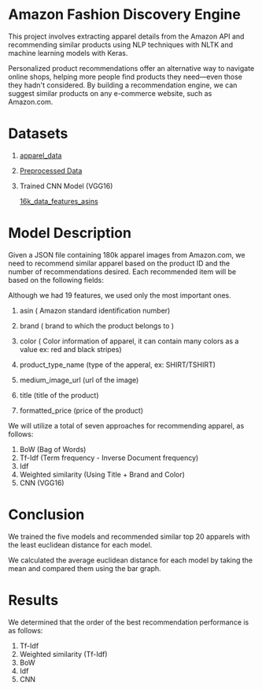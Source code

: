 
# Amazon Fashion Discovery Engine

This project involves extracting apparel details from the Amazon API and recommending similar products using NLP techniques with NLTK and machine learning models with Keras.

Personalized product recommendations offer an alternative way to navigate online shops, helping more people find products they need—even those they hadn't considered. By building a recommendation engine, we can suggest similar products on any e-commerce website, such as Amazon.com.
# Datasets

1. [apparel_data](https://www.kaggle.com/datasets/ajaysh/women-apparel-recommendation-engine-amazoncom#tops_fashion.json)
2. [Preprocessed Data](https://drive.google.com/file/d/1rHpQn9bAQAqWFx564Wn4ohPnOZ0Wmqf3/view?usp=sharing)
3. Trained CNN Model (VGG16)

    [16k_data_features_asins](https://drive.google.com/file/d/12CQpeZMOlp0ft1iEKYFSAd_iNISA2gdw/view?usp=sharing)

# Model Description
Given a JSON file containing 180k apparel images from Amazon.com, we need to recommend similar apparel based on the product ID and the number of recommendations desired. Each recommended item will be based on the following fields:

Although we had 19 features, we used only the most important ones.
1. asin  ( Amazon standard identification number)

2. brand ( brand to which the product belongs to )

3. color ( Color information of apparel, it can contain many colors as   a value ex: red and black stripes) 

4. product_type_name (type of the apperal, ex: SHIRT/TSHIRT)

5. medium_image_url  (url of the image)

6. title (title of the product)

7. formatted_price (price of the product)

We will utilize a total of seven approaches for recommending apparel, as follows:

1. BoW (Bag of Words)
2. Tf-Idf (Term frequency - Inverse Document frequency)
3. Idf
4. Weighted similarity (Using Title + Brand and Color)
5. CNN (VGG16)

# Conclusion
We trained the five models and recommended similar top 20 apparels with the least euclidean distance for each model.

We calculated the average euclidean distance for each model by taking the mean and compared them using the bar graph.

# Results 
We determined that the order of the best recommendation performance is as follows:

1. Tf-Idf
2. Weighted similarity (Tf-Idf)
3. BoW
4. Idf
5. CNN









